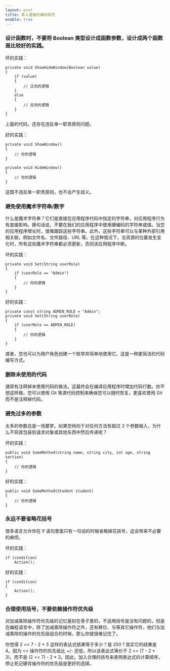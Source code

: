 ```yaml
---
layout: post
title: 本人遵循的编码规范
enable: true
---
```


### 设计函数时，不要将 Boolean 类型设计成函数参数，设计成两个函数是比较好的实践。

坏的实践：

```
private void ShowHideWindow(Boolean value)
{
    if (value)
    {
        // 正向的逻辑
    }
    else
    {
        // 反向的逻辑
    }
}
```

上面的代码，还存在违反单一职责原则问题。

好的实践：

```
private void ShowWindow()
{
    // 你的逻辑
}

private void HideWindow()
{
    // 你的逻辑
}
```

这既不违反单一职责原则，也不会产生歧义。

### 避免使用魔术字符串/数字

什么是魔术字符串？它们是直接在应用程序代码中指定的字符串，对应用程序行为有直接影响。换句话说，不要在我们的应用程序中使用硬编码的字符串或值。当您的应用程序增长时，很难跟踪这些字符串。此外，这些字符串可以与某种外部引用相关联，例如文件名、文件路径、URL 等。在这种情况下，当资源的位置发生变化时，所有这些魔术字符串都必须更新，否则该应用程序中断。

坏的实践：

```
private void Set(String userRole)
{
    if (userRole == "Admin")
    {
        // 你的逻辑
    }
}
```

好的实践：

```
private const string ADMIN_ROLE = "Admin";
private void Set(String userRole)
{
    if (userRole == ADMIN_ROLE)
    {
        // 你的逻辑
    }
}
```

或者，您也可以为用户角色创建一个枚举并简单地使用它。这是一种更简洁的代码编写方式。

### 删除未使用的代码

通常有注释掉未使用代码的做法。这最终会在编译应用程序时增加代码行数。你不想这样做。您可以使用 Git 等源代码控制来确保您可以随时恢复。更喜欢使用 Git 而不是注释掉代码。

### 避免过多的参数

太多的参数总是一场噩梦。如果您倾向于对任何方法有超过 3 个参数输入，为什么不将其包装到请求对象或其他东西中然后传递呢？

坏的实践：

```
public void SomeMethod(string name, string city, int age, string section)
{
    // 你的逻辑
}
```

好的实践：

```
public void SomeMethod(Student student)
{
    // 你的逻辑
}
```

### 永远不要省略花括号

很多语言允许你在 if 语句里面只有一句话的时候省略掉花括号，这会带来不必要的麻烦。

坏的实践：

```
if (condition)
    Action();
```

好的实践：

```
if (condition)
{
    Action();
}
```

### 合理使用括号，不要依赖操作符优先级

对加减乘除操作符优先级的记忆是刻在骨子里的，不适用括号是没有问题的，但是在编程语言中，除了加减乘除操作符之外，还有移位、与等其它操作符，他们与加减乘除的操作的优先级组合的时候，那么你就很难记住了。

你觉得 2 &lt;&lt; 7 - 2 * 3 这样的表达式结果等于多少？是 250？其实它的结果是 4。因为 &lt;&lt; 操作符的优先级比 +/- 还低，所以该表达式等价于 2 &lt;&lt; (7 - 2 * 3)，而不是 (2 &lt;&lt; 7) - 2 * 3。因此，加入合理的括号来表明表达式的计算顺序，停止死记硬背操作符的优先级是更好的选择。